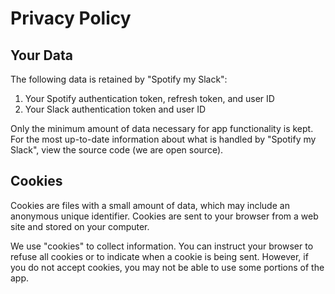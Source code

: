 # Privacy Policy

## Your Data

The following data is retained by "Spotify my Slack":
1. Your Spotify authentication token, refresh token, and user ID
2. Your Slack authentication token and user ID

Only the minimum amount of data necessary for app functionality is kept. For
the most up-to-date information about what is handled by "Spotify
my Slack", view the source code (we are open source).

## Cookies
Cookies are files with a small amount of data, which may include an anonymous
unique identifier. Cookies are sent to your browser from a web site and stored
on your computer.

We use "cookies" to collect information. You can instruct your browser to
refuse all cookies or to indicate when a cookie is being sent. However, if you
do not accept cookies, you may not be able to use some portions of the app.
